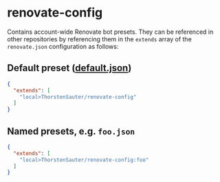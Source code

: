 # renovate-config

Contains account-wide Renovate bot presets. They can be referenced in other repositories by referencing them in
the `extends` array of the `renovate.json` configuration as follows:

## Default preset ([default.json](./default.json))

```json
{
  "extends": [
    "local>ThorstenSauter/renovate-config"
  ]
}
```

## Named presets, e.g. `foo.json`

```json
{
  "extends": [
    "local>ThorstenSauter/renovate-config:foo"
  ]
}
```
